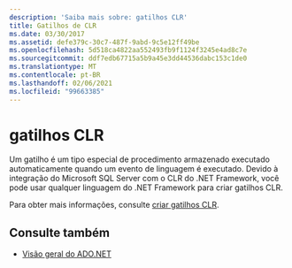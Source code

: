 ```yaml
---
description: 'Saiba mais sobre: gatilhos CLR'
title: Gatilhos de CLR
ms.date: 03/30/2017
ms.assetid: defe379c-30c7-487f-9abd-9c5e12ff49be
ms.openlocfilehash: 5d518ca4822aa552493fb9f1124f3245e4ad8c7e
ms.sourcegitcommit: ddf7edb67715a5b9a45e3dd44536dabc153c1de0
ms.translationtype: MT
ms.contentlocale: pt-BR
ms.lasthandoff: 02/06/2021
ms.locfileid: "99663385"
---
```

# <a name="clr-triggers"></a>gatilhos CLR

Um gatilho é um tipo especial de procedimento armazenado executado automaticamente quando um evento de linguagem é executado. Devido à integração do Microsoft SQL Server com o CLR do .NET Framework, você pode usar qualquer linguagem do .NET Framework para criar gatilhos CLR.  
  
Para obter mais informações, consulte [criar gatilhos CLR](/sql/relational-databases/triggers/create-clr-triggers).
  
## <a name="see-also"></a>Consulte também

- [Visão geral do ADO.NET](../ado-net-overview.md)
